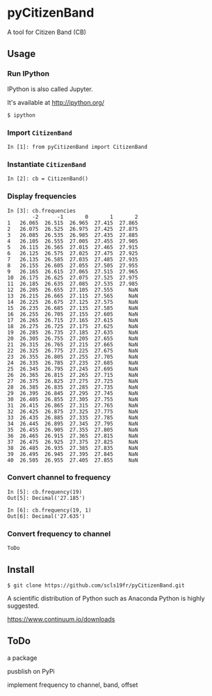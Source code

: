 # pyCitizenBand

A tool for Citizen Band (CB)

## Usage

### Run IPython

IPython is also called Jupyter.

It's available at http://ipython.org/

```
$ ipython
```

### Import `CitizenBand`

```
In [1]: from pyCitizenBand import CitizenBand
```

### Instantiate `CitizenBand`

```
In [2]: cb = CitizenBand()
```

### Display frequencies

```
In [3]: cb.frequencies
        -2      -1       0       1       2
1   26.065  26.515  26.965  27.415  27.865
2   26.075  26.525  26.975  27.425  27.875
3   26.085  26.535  26.985  27.435  27.885
4   26.105  26.555  27.005  27.455  27.905
5   26.115  26.565  27.015  27.465  27.915
6   26.125  26.575  27.025  27.475  27.925
7   26.135  26.585  27.035  27.485  27.935
8   26.155  26.605  27.055  27.505  27.955
9   26.165  26.615  27.065  27.515  27.965
10  26.175  26.625  27.075  27.525  27.975
11  26.185  26.635  27.085  27.535  27.985
12  26.205  26.655  27.105  27.555     NaN
13  26.215  26.665  27.115  27.565     NaN
14  26.225  26.675  27.125  27.575     NaN
15  26.235  26.685  27.135  27.585     NaN
16  26.255  26.705  27.155  27.605     NaN
17  26.265  26.715  27.165  27.615     NaN
18  26.275  26.725  27.175  27.625     NaN
19  26.285  26.735  27.185  27.635     NaN
20  26.305  26.755  27.205  27.655     NaN
21  26.315  26.765  27.215  27.665     NaN
22  26.325  26.775  27.225  27.675     NaN
23  26.355  26.805  27.255  27.705     NaN
24  26.335  26.785  27.235  27.685     NaN
25  26.345  26.795  27.245  27.695     NaN
26  26.365  26.815  27.265  27.715     NaN
27  26.375  26.825  27.275  27.725     NaN
28  26.385  26.835  27.285  27.735     NaN
29  26.395  26.845  27.295  27.745     NaN
30  26.405  26.855  27.305  27.755     NaN
31  26.415  26.865  27.315  27.765     NaN
32  26.425  26.875  27.325  27.775     NaN
33  26.435  26.885  27.335  27.785     NaN
34  26.445  26.895  27.345  27.795     NaN
35  26.455  26.905  27.355  27.805     NaN
36  26.465  26.915  27.365  27.815     NaN
37  26.475  26.925  27.375  27.825     NaN
38  26.485  26.935  27.385  27.835     NaN
39  26.495  26.945  27.395  27.845     NaN
40  26.505  26.955  27.405  27.855     NaN
```

### Convert channel to frequency

```
In [5]: cb.frequency(19)
Out[5]: Decimal('27.185')

In [6]: cb.frequency(19, 1)
Out[6]: Decimal('27.635')
```

### Convert frequency to channel

```ToDo```


## Install
```
$ git clone https://github.com/scls19fr/pyCitizenBand.git
```

A scientific distribution of Python such as Anaconda Python is highly suggested.

https://www.continuum.io/downloads

## ToDo

a package

pusblish on PyPi

implement frequency to channel, band, offset